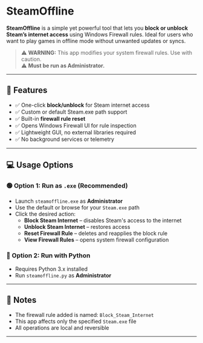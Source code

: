 # SteamOffline

**SteamOffline** is a simple yet powerful tool that lets you **block or unblock Steam’s internet access** using Windows Firewall rules. Ideal for users who want to play games in offline mode without unwanted updates or syncs.

> ⚠️ **WARNING:** This app modifies your system firewall rules. Use with caution.  
> ⚠️ **Must be run as Administrator.**

---

## 🔐 Features

- ✅ One-click **block/unblock** for Steam internet access  
- ✅ Custom or default Steam.exe path support  
- ✅ Built-in **firewall rule reset**  
- ✅ Opens Windows Firewall UI for rule inspection  
- ✅ Lightweight GUI, no external libraries required  
- ✅ No background services or telemetry

---

## 💻 Usage Options

### 🟢 Option 1: Run as `.exe` (Recommended)
- Launch `steamoffline.exe` as **Administrator**
- Use the default or browse for your `Steam.exe` path
- Click the desired action:
  - **Block Steam Internet** – disables Steam's access to the internet
  - **Unblock Steam Internet** – restores access
  - **Reset Firewall Rule** – deletes and reapplies the block rule
  - **View Firewall Rules** – opens system firewall configuration

### 🐍 Option 2: Run with Python
- Requires Python 3.x installed
- Run `steamoffline.py` as **Administrator**

---

## 📌 Notes

- The firewall rule added is named: `Block_Steam_Internet`
- This app affects only the specified `Steam.exe` file
- All operations are local and reversible

---
